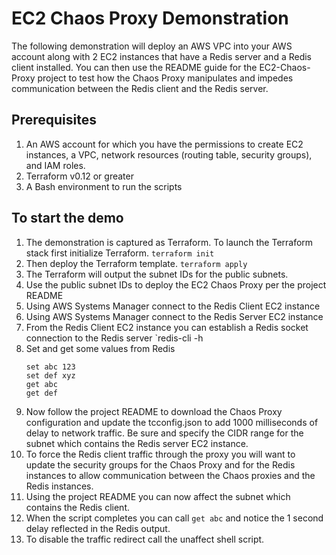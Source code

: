 # EC2 Chaos Proxy Demonstration

The following demonstration will deploy an AWS VPC into your AWS account along with 2 EC2 instances that have a Redis server and a Redis client installed.  You can then use the README guide for the EC2-Chaos-Proxy project to test how the Chaos Proxy manipulates and impedes communication between the Redis client and the Redis server.

## Prerequisites
1. An AWS account for which you have the permissions to create EC2 instances, a VPC, network resources (routing table, security groups), and IAM roles.
1. Terraform v0.12 or greater
1. A Bash environment to run the scripts

## To start the demo
1. The demonstration is captured as Terraform.  To launch the Terraform stack first initialize Terraform.
    `terraform init`
1. Then deploy the Terraform template.
    `terraform apply`
1. The Terraform will output the subnet IDs for the public subnets.
1. Use the public subnet IDs to deploy the EC2 Chaos Proxy per the project README
1. Using AWS Systems Manager connect to the Redis Client EC2 instance
1. Using AWS Systems Manager connect to the Redis Server EC2 instance
1. From the Redis Client EC2 instance you can establish a Redis socket connection to the Redis server
    `redis-cli -h <IP or Hostname of Redis server>
1. Set and get some values from Redis
    ```
    set abc 123
    set def xyz
    get abc
    get def
    ```
1. Now follow the project README to download the Chaos Proxy configuration and update the tcconfig.json to add 1000 milliseconds of delay to network traffic.  Be sure and specify the CIDR range for the subnet which contains the Redis server EC2 instance.
1. To force the Redis client traffic through the proxy you will want to update the security groups for the Chaos Proxy and for the Redis instances to allow communication between the Chaos proxies and the Redis instances.
1. Using the project README you can now affect the subnet which contains the Redis client.
1. When the script completes you can call `get abc` and notice the 1 second delay reflected in the Redis output.
1. To disable the traffic redirect call the unaffect shell script.
